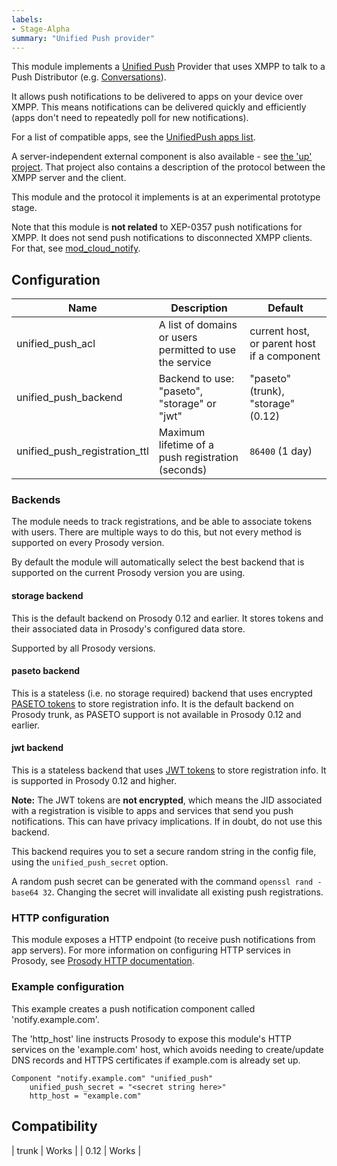 ```yaml
---
labels:
- Stage-Alpha
summary: "Unified Push provider"
---
```


This module implements a [Unified Push](https://unifiedpush.org/) Provider
that uses XMPP to talk to a Push Distributor (e.g. [Conversations](http://codeberg.org/iNPUTmice/Conversations)).

It allows push notifications to be delivered to apps on your device over XMPP.
This means notifications can be delivered quickly and efficiently (apps don't
need to repeatedly poll for new notifications).

For a list of compatible apps, see the [UnifiedPush apps list](https://unifiedpush.org/users/apps/).

A server-independent external component is also available - see [the 'up'
project](https://codeberg.org/inputmice/up). That project also contains a
description of the protocol between the XMPP server and the client.

This module and the protocol it implements is at an experimental prototype
stage.

Note that this module is **not related** to XEP-0357 push notifications for
XMPP. It does not send push notifications to disconnected XMPP clients. For
that, see [mod_cloud_notify](https://modules.prosody.im/mod_cloud_notify).

## Configuration

| Name                          | Description                                             | Default                                     |
|-------------------------------|---------------------------------------------------------|---------------------------------------------|
| unified_push_acl              | A list of domains or users permitted to use the service | current host, or parent host if a component |
| unified_push_backend          | Backend to use: "paseto", "storage" or "jwt"            | "paseto" (trunk), "storage" (0.12)          |
| unified_push_registration_ttl | Maximum lifetime of a push registration (seconds)       | `86400` (1 day)                             |

### Backends

The module needs to track registrations, and be able to associate tokens with
users. There are multiple ways to do this, but not every method is supported
on every Prosody version.

By default the module will automatically select the best backend that is
supported on the current Prosody version you are using.

#### storage backend

This is the default backend on Prosody 0.12 and earlier. It stores tokens and
their associated data in Prosody's configured data store.

Supported by all Prosody versions.

#### paseto backend

This is a stateless (i.e. no storage required) backend that uses encrypted
[PASETO tokens](https://paseto.io/) to store registration info. It is the
default backend on Prosody trunk, as PASETO support is not available in
Prosody 0.12 and earlier.

#### jwt backend

This is a stateless backend that uses [JWT tokens](https://jwt.io/) to store
registration info. It is supported in Prosody 0.12 and higher.

**Note:** The JWT tokens are **not encrypted**, which means the JID
associated with a registration is visible to apps and services that send you
push notifications. This can have privacy implications. If in doubt, do not
use this backend.

This backend requires you to set a secure random string in the config file,
using the `unified_push_secret` option.

A random push secret can be generated with the command
`openssl rand -base64 32`. Changing the secret will invalidate all existing
push registrations.

### HTTP configuration

This module exposes a HTTP endpoint (to receive push notifications from app
servers). For more information on configuring HTTP services in Prosody, see
[Prosody HTTP documentation](https://prosody.im/doc/http).

### Example configuration

This example creates a push notification component called
'notify.example.com'.

The 'http_host' line instructs Prosody to expose this module's HTTP services
on the 'example.com' host, which avoids needing to create/update DNS records
and HTTPS certificates if example.com is already set up.

``` {.lua}
Component "notify.example.com" "unified_push"
    unified_push_secret = "<secret string here>"
    http_host = "example.com"
```

## Compatibility

| trunk | Works |
| 0.12  | Works |
